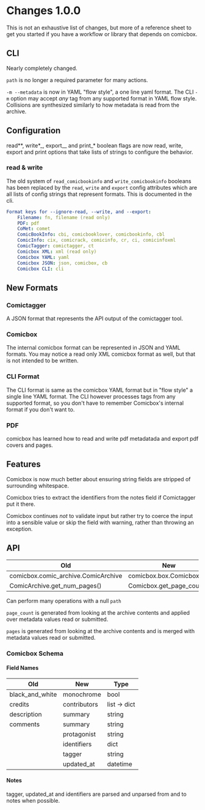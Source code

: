 # Changes 1.0.0

This is not an exhaustive list of changes, but more of a reference sheet to get
you started if you have a workflow or library that depends on comicbox.

## CLI

Nearly completely changed.

`path` is no longer a required parameter for many actions.

`-m --metadata` is now in YAML "flow style", a one line yaml format. The CLI
`-m` option may accept _any_ tag from any supported format in YAML flow style.
Collisions are synthesized similarly to how metadata is read from the archive.

## Configuration

read*\*, write*\_, export\_\_ and print\_\* boolean flags are now read, write,
export and print options that take lists of strings to configure the behavior.

### read & write

The old system of `read_comicbookinfo` and `write_comicbookinfo` booleans has
been replaced by the `read`, `write` and `export` config attributes which are
all lists of config strings that represent formats. This is documented in the
cli.

```yaml
Format keys for --ignore-read, --write, and --export:
    Filename: fn, filename (read only)
    PDF: pdf
    CoMet: comet
    ComicBookInfo: cbi, comicbooklover, comicbookinfo, cbl
    ComicInfo: cix, comicrack, comicinfo, cr, ci, comicinfoxml
    ComicTagger: comictagger, ct
    Comicbox XML: xml (read only)
    Comicbox YAML: yaml
    Comicbox JSON: json, comicbox, cb
    Comicbox CLI: cli
```

## New Formats

### Comictagger

A JSON format that represents the API output of the comictagger tool.

### Comicbox

The internal comicbox format can be represented in JSON and YAML formats. You
may notice a read only XML comicbox format as well, but that is not intended to
be written.

### CLI Format

The CLI format is same as the comicbox YAML format but in "flow style" a single
line YAML format. The CLI however processes tags from any supported format, so
you don't have to remember Comicbox's internal format if you don't want to.

### PDF

comicbox has learned how to read and write pdf metadatada and export pdf covers
and pages.

## Features

Comicbox is now much better about ensuring string fields are stripped of
surrounding whitespace.

Comicbox tries to extract the identifiers from the notes field if Comictagger
put it there.

Comicbox continues _not_ to validate input but rather try to coerce the input
into a sensible value or skip the field with warning, rather than throwing an
exception.

## API

| Old                                 | New                       |
| ----------------------------------- | ------------------------- |
| comicbox.comic_archive.ComicArchive | comicbox.box.Comicbox     |
| ComicArchive.get_num_pages()        | Comicbox.get_page_count() |

Can perform many operations with a null `path`

`page_count` is generated from looking at the archive contents and applied over
metadata values read or submitted.

`pages` is generated from looking at the archive contents and is merged with
metadata values read or submitted.

### Comicbox Schema

#### Field Names

| Old             | New          | Type         |
| --------------- | ------------ | ------------ |
| black_and_white | monochrome   | bool         |
| credits         | contributors | list -> dict |
| description     | summary      | string       |
| comments        | summary      | string       |
|                 | protagonist  | string       |
|                 | identifiers  | dict         |
|                 | tagger       | string       |
|                 | updated_at   | datetime     |

#### Notes

tagger, updated_at and identifiers are parsed and unparsed from and to notes
when possible.
